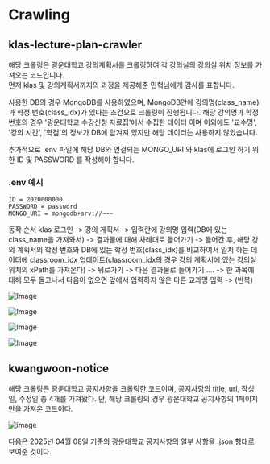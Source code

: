 # Crawling

## klas-lecture-plan-crawler
해당 크롤링은 광운대학교 강의계획서를 크롤링하여 각 강의실의 강의실 위치 정보를 가져오는 코드입니다.     
먼저 klas 및 강의계획서까지의 과정을 제공해준 민혁님에게 감사를 표합니다.

사용한 DB의 경우 MongoDB를 사용하였으며,  MongoDB안에 강의명(class_name)과 학정 번호(class_idx)가 있다는 조건으로 크롤링이 진행됩니다. 
해당 강의명과 학정 번호의 경우 '광운대학교 수강신청 자료집'에서 수집한 데이터 이며 이외에도 '교수명', '강의 시간', '학점'의 정보가 DB에 담겨져 있지만
해당 데이터는 사용하지 않았습니다.

추가적으로 .env 파일에 해당 DB와 연결되는 MONGO_URI 와 klas에 로그인 하기 위한 ID 및 PASSWORD 를 작성해야 합니다. 

### .env 예시
``` 
ID = 2020000000
PASSWORD = password
MONGO_URI = mongodb+srv://~~~
```

동작 순서
klas 로그인 -> 강의 게획서 -> 입력란에 강의명 입력(DB에 있는 class_name을 가져와서) -> 결과물에 대해 차례대로 들어가기 -> 들어간 후, 해당 강의 계획서의 학정 번호와 DB에 있는 학정 번호(class_idx)를 비교하여서 일치 하는 데이터에 classroom_idx 업데이트(classroom_idx의 경우 강의 계획서에 있는 강의실 위치의 xPath를 가져온다) -> 뒤로가기 -> 다음 결과물로 들어가기 .... -> 한 과목에 대해 모두 돌고나서 다음이 없으면 앞에서 입력하지 않은 다른 교과명 입력 -> (반복)

![Image](https://github.com/user-attachments/assets/40ebc7b0-02ee-48ca-ad78-31c7037967ea)

![Image](https://github.com/user-attachments/assets/2cc4eb9b-ccb7-43fb-97e8-81fcbe18e4e1)

![Image](https://github.com/user-attachments/assets/d84d9ae5-4cab-4dfd-b1e5-a58af62693c7)

![Image](https://github.com/user-attachments/assets/52c77f64-f62b-4655-894d-bd1920675625)

## kwangwoon-notice

해당 크롤링은 광운대학교 공지사항을 크롤링한 코드이며, 공지사항의 title, url, 작성일, 수정일 총 4개를 가져왔다.
단, 해당 크롤링의 경우 광운대학교 공지사항의 1페이지만을 가져온 코드이다. 

![image](https://github.com/user-attachments/assets/3a635b54-c016-48a0-8ebb-b73626cbb2e3)

다음은 2025년 04월 08일 기준의 광운대학교 공지사항의 일부 사항을 .json 형태로 보여준 것이다.
